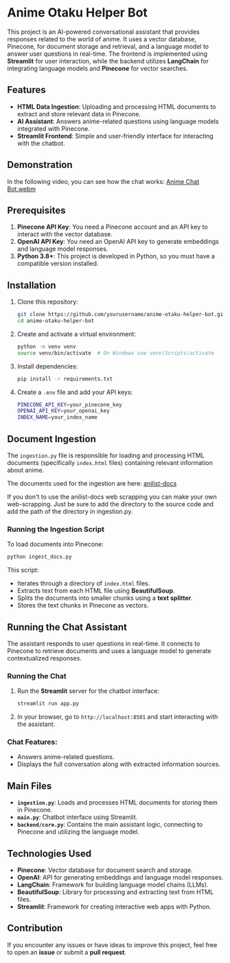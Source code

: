 # Anime Otaku Helper Bot

This project is an AI-powered conversational assistant that provides responses related to the world of anime. It uses a vector database, Pinecone, for document storage and retrieval, and a language model to answer user questions in real-time. The frontend is implemented using **Streamlit** for user interaction, while the backend utilizes **LangChain** for integrating language models and **Pinecone** for vector searches.

## Features
- **HTML Data Ingestion**: Uploading and processing HTML documents to extract and store relevant data in Pinecone.
- **AI Assistant**: Answers anime-related questions using language models integrated with Pinecone.
- **Streamlit Frontend**: Simple and user-friendly interface for interacting with the chatbot.

## Demonstration

In the following video, you can see how the chat works:
[Anime Chat Bot.webm](https://github.com/user-attachments/assets/2ea9cbc0-d0b3-4864-99c0-64c231d47dbf)

## Prerequisites

1. **Pinecone API Key**: You need a Pinecone account and an API key to interact with the vector database.
2. **OpenAI API Key**: You need an OpenAI API key to generate embeddings and language model responses.
3. **Python 3.8+**: This project is developed in Python, so you must have a compatible version installed.

## Installation

1. Clone this repository:

   ```bash
   git clone https://github.com/yourusername/anime-otaku-helper-bot.git
   cd anime-otaku-helper-bot
   ```

2. Create and activate a virtual environment:

   ```bash
   python -m venv venv
   source venv/bin/activate  # On Windows use venv\Scripts\activate
   ```

3. Install dependencies:

   ```bash
   pip install -r requirements.txt
   ```

4. Create a `.env` file and add your API keys:

   ```bash
   PINECONE_API_KEY=your_pinecone_key
   OPENAI_API_KEY=your_openai_key
   INDEX_NAME=your_index_name
   ```

## Document Ingestion

The `ingestion.py` file is responsible for loading and processing HTML documents (specifically `index.html` files) containing relevant information about anime.

The documents used for the ingestion are here: [anilist-docs](https://drive.google.com/drive/folders/1KNzgpvprdAXcZHYbsFPXv5Kl4RQXWmkN?usp=drive_link)

If you don't to use the anilist-docs web scrapping you can make your own web-scrapping. Just be sure to add the directory to the source code and add the path of the directory in ingestion.py.

### Running the Ingestion Script

To load documents into Pinecone:

```bash
python ingest_docs.py
```

This script:
- Iterates through a directory of `index.html` files.
- Extracts text from each HTML file using **BeautifulSoup**.
- Splits the documents into smaller chunks using a **text splitter**.
- Stores the text chunks in Pinecone as vectors.

## Running the Chat Assistant

The assistant responds to user questions in real-time. It connects to Pinecone to retrieve documents and uses a language model to generate contextualized responses.

### Running the Chat

1. Run the **Streamlit** server for the chatbot interface:

   ```bash
   streamlit run app.py
   ```

2. In your browser, go to `http://localhost:8501` and start interacting with the assistant.

### Chat Features:
- Answers anime-related questions.
- Displays the full conversation along with extracted information sources.

## Main Files

- **`ingestion.py`**: Loads and processes HTML documents for storing them in Pinecone.
- **`main.py`**: Chatbot interface using Streamlit.
- **`backend/core.py`**: Contains the main assistant logic, connecting to Pinecone and utilizing the language model.

## Technologies Used

- **Pinecone**: Vector database for document search and storage.
- **OpenAI**: API for generating embeddings and language model responses.
- **LangChain**: Framework for building language model chains (LLMs).
- **BeautifulSoup**: Library for processing and extracting text from HTML files.
- **Streamlit**: Framework for creating interactive web apps with Python.

## Contribution
If you encounter any issues or have ideas to improve this project, feel free to open an **issue** or submit a **pull request**.
